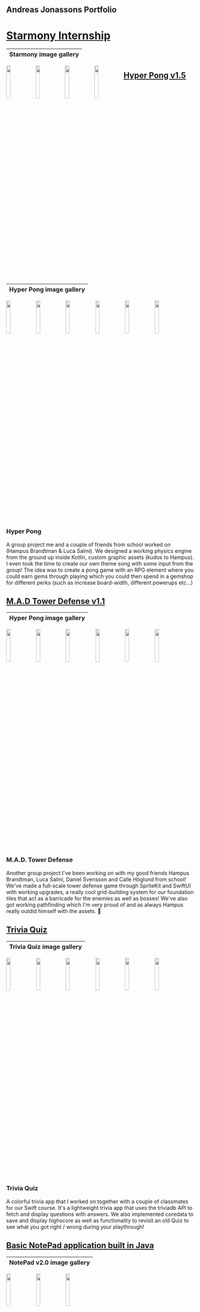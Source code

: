 ## Andreas Jonassons Portfolio 

# [Starmony Internship](https://www.starmony.io/)
Starmony image gallery |
:-----------------------:|
<img align="left" img src="https://user-images.githubusercontent.com/95219641/235298260-10b76887-f67c-4989-ae6b-9eca68d10fa7.gif" width="15%"></img>
<img align="left" img src="https://user-images.githubusercontent.com/95219641/235299007-276b504d-cb66-4246-9e69-849db3006035.jpg" width="15%"></img>
<img align="left" img src="https://user-images.githubusercontent.com/95219641/235298729-01671f84-8d42-488a-9198-d610eba0115a.gif" width="15%"></img>
<img align="left" img src="https://user-images.githubusercontent.com/95219641/235299018-26912482-119f-4272-a655-be309839bb2d.gif" width="15%"></img>









## [Hyper Pong v1.5](https://github.com/LucaSalmi/HyperPongGruppB/) 

Hyper Pong image gallery |
:-----------------------:|
<img src="https://cdn.discordapp.com/attachments/372703682375974924/955625793210445864/Screenshot_20220322_013129.png" width="15%"></img> <img src="https://cdn.discordapp.com/attachments/372703682375974924/955625792711307314/Screenshot_20220322_013320.png" width="15%"></img> <img src="https://cdn.discordapp.com/attachments/372703682375974924/955625792333811773/Screenshot_20220322_013250.png" width="15%"></img> <img src="https://cdn.discordapp.com/attachments/372703682375974924/955625793613074442/Screenshot_20220322_013232.png" width="15%"></img> <img src="https://cdn.discordapp.com/attachments/889417057689559060/955765305685213184/Screenshot_20220322_013238.png" width="15%"></img> <img src="https://cdn.discordapp.com/attachments/889417057689559060/955765302887579738/Screenshot_20220322_013406.png" width="15%"></img> 

### **Hyper Pong**  

A group project me and a couple of friends from school worked on (Hampus Brandtman & Luca Salmi). We designed a working physics engine from the ground up inside Kotlin, custom graphic assets (kudos to Hampus). I even took the time to create our own theme song with some input from the group! The idea was to create a pong game with an RPG element where you could earn gems through playing which you could then spend in a gemshop for different perks (such as increase board-width, different powerups etc...)

## [M.A.D Tower Defense v1.1](https://github.com/LucaSalmi/MadDoctorTD) 

Hyper Pong image gallery |
:-----------------------:|

<img src="https://cdn.discordapp.com/attachments/356196660491321355/978227067420282890/Simulator_Screen_Shot_-_iPhone_13_Pro_-_2022-05-23_at_11.10.19.png" width="15%"></img> <img src="https://cdn.discordapp.com/attachments/356196660491321355/978227065948098580/Simulator_Screen_Shot_-_iPhone_13_Pro_-_2022-05-23_at_11.10.29.png" width="15%"></img> <img src="https://cdn.discordapp.com/attachments/356196660491321355/978226998407221288/Simulator_Screen_Shot_-_iPhone_13_Pro_-_2022-05-23_at_11.18.25.png" width="15%"></img> <img src="https://cdn.discordapp.com/attachments/356196660491321355/978226998709190666/Simulator_Screen_Shot_-_iPhone_13_Pro_-_2022-05-23_at_11.12.03.png" width="15%"></img> <img src="https://media.discordapp.net/attachments/356196660491321355/978227066375929877/Simulator_Screen_Shot_-_iPhone_13_Pro_-_2022-05-23_at_11.22.48.png?width=250&height=541" width="15%"></img> <img src="https://cdn.discordapp.com/attachments/356196660491321355/978226998088450089/Simulator_Screen_Shot_-_iPhone_13_Pro_-_2022-05-23_at_11.19.36.png" width="15%"></img>

### **M.A.D. Tower Defense**  

Another group project I've been working on with my good friends Hampus Brandtman, Luca Salmi, Daniel Svensson and Calle Höglund from school! We've made a full-scale tower defense game through SpriteKit and SwiftUI with working upgrades, a really cool grid-building system for our foundation tiles that act as a barricade for the enemies as well as bosses! We've also got working pathfinding which I'm very proud of and as always Hampus really outdid himself with the assets. 🚀

## [Trivia Quiz](https://github.com/sarahparah/triviaquiz)

Trivia Quiz image gallery |
:-----------------------:|
<img src="https://cdn.discordapp.com/attachments/940202792675606548/955487738658979891/Simulator_Screen_Shot_-_iPhone_13_-_2022-03-21_at_16.25.12.png" width="15%"></img> <img src="https://cdn.discordapp.com/attachments/940202792675606548/955487742186356766/Simulator_Screen_Shot_-_iPhone_13_-_2022-03-21_at_16.25.18.png" width="15%"></img> <img src="https://cdn.discordapp.com/attachments/940202792675606548/955487740181491812/Simulator_Screen_Shot_-_iPhone_13_-_2022-03-21_at_16.26.06.png" width="15%"></img> <img src="https://cdn.discordapp.com/attachments/940202792675606548/955487740613509181/Simulator_Screen_Shot_-_iPhone_13_-_2022-03-21_at_16.26.00.png" width="15%"></img> <img src="https://cdn.discordapp.com/attachments/940202792675606548/955487741699837973/Simulator_Screen_Shot_-_iPhone_13_-_2022-03-21_at_16.25.37.png" width="15%"></img> <img src="https://cdn.discordapp.com/attachments/940202792675606548/955487741129425026/Simulator_Screen_Shot_-_iPhone_13_-_2022-03-21_at_16.25.45.png" width="15%"></img>

### **Trivia Quiz** 

A colorful trivia app that I worked on together with a couple of classmates for our Swift course. It's a lightweight trivia app that uses the triviadb API to fetch and display questions with answers. We also implemented coredata to save and display highscore as well as functionality to revisit an old Quiz to see 
what you got right / wrong during your playthrough! 

## [Basic NotePad application built in Java](https://github.com/officialskum/NotePad_v2.0)

NotePad v2.0 image gallery |
:-----------------------:|
<img src="https://cdn.discordapp.com/attachments/372703682375974924/955511722272239647/NotePad_startscreen.png" width="15%"></img> <img src="https://cdn.discordapp.com/attachments/372703682375974924/955511722045759498/DeleteAlert.png" width="15%"></img> <img src="https://cdn.discordapp.com/attachments/372703682375974924/955511721794105394/Anteckningssida.png" width="15%"></img> 

### **NotePad v2.0**

A lightweight (and slightly bland) notepad app I've made for my Java course at KYH! The UI so far is quite basic but it has all the necessary functionality 
with a save/load function as well as a delete function to boot. Something I'm looking to work further on a rainy day. 😎

## [Basic Weather application built in SwiftUI](https://github.com/officialskum/WeatherApp_SwiftUi-)

SwiftUI WeatherApp image gallery |
:-----------------------:|
<img src="https://cdn.discordapp.com/attachments/372703682375974924/955511681423900683/Bluscreen.png" width="15%"></img> <img src="https://cdn.discordapp.com/attachments/372703682375974924/955511681738489866/nightScreen.png" width="15%"></img> 

### **SwiftUI WeatherApp**

A vibrant and colorful weather application made with SwiftUI. Has a simple gradient colorscheme with a toggle button for day/night mode. Will have to work 
further on it to implement a proper API so it can finally be put to use! ☔

## [Messenger App for iOS] (ONGOING)

SwiftUI Messenger App Gallery |
:-----------------------:|
<img src="https://user-images.githubusercontent.com/95219641/170578537-d857eaf3-1db9-442c-bd74-c237135ac3c3.png" width="15%"></img> <img src="https://user-images.githubusercontent.com/95219641/170578617-c958cf94-330c-4250-aa6e-4500f329ca0e.png" width="15%"></img> 

### **Messenger iOS App**

Currently working on an app for iOS that aims to recreate common chat apps such as messenger, instagram, whatsapp and the like! Through firebase I've got a working backend and working on implementing a login authentication through Facebook, google and gmail (hopefully twitter as well but it's quite the process to get verified developer accounts through them 😅). Will update with pictures as soon as I've gotten the UI where I want it!
